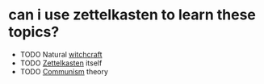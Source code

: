 # can i use zettelkasten to learn these topics?

* TODO Natural [witchcraft]
* TODO [Zettelkasten] itself
* TODO [Communism] theory

[witchcraft]: <https://github.com/cherryramatisdev/zet/search?q=witchcraft>
[zettelkasten]: <https://github.com/cherryramatisdev/zet/search?q=zettelkasten>
[communism]: <https://github.com/cherryramatisdev/zet/search?q=communism>
